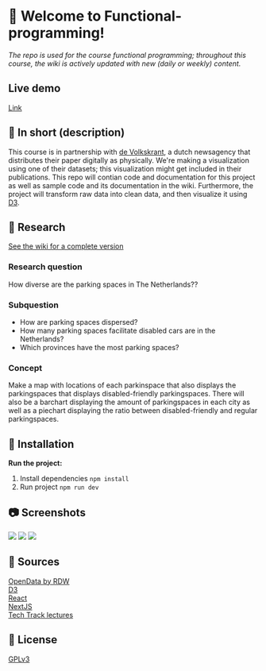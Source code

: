 # 👋 Welcome to Functional-programming!
_The repo is used for the course functional programming; throughout this course, the wiki is actively updated with new (daily or weekly) content._

## Live demo
[Link](http://functional-programming.vercel.app/)

## 📓 In short (description)
This course is in partnership with [de Volkskrant](https://www.volkskrant.nl/), a dutch newsagency that distributes their paper digitally as physically. We're making a visualization using one of their datasets; this visualization might get included in their publications. This repo will contian code and documentation for this project as well as sample code and its documentation in the wiki. Furthermore, the project will transform raw data into clean data, and then visualize it using [D3](https://github.com/d3/d3). 

## 🔎 Research 
[See the wiki for a complete version](https://github.com/sjagoori/functional-programming/wiki/%F0%9F%94%8E-Research)

### Research question
How diverse are the parking spaces in The Netherlands?? 

### Subquestion
* How are parking spaces dispersed?
* How many parking spaces facilitate disabled cars are in the Netherlands?
* Which provinces have the most parking spaces?

### Concept
Make a map with locations of each parkinspace that also displays the parkingspaces that displays disabled-friendly parkingspaces. There will also be a barchart displaying the amount of parkingspaces in each city as well as a piechart displaying the ratio between disabled-friendly and regular parkingspaces.

## 🤖 Installation
**Run the project:**
1. Install dependencies
`npm install`
2. Run project
`npm run dev`

## 📷 Screenshots
![](https://s3.us-west-2.amazonaws.com/secure.notion-static.com/58f40ab3-efcf-4557-b886-8c4b17118297/Untitled.png?X-Amz-Algorithm=AWS4-HMAC-SHA256&X-Amz-Credential=AKIAT73L2G45O3KS52Y5%2F20201113%2Fus-west-2%2Fs3%2Faws4_request&X-Amz-Date=20201113T160952Z&X-Amz-Expires=86400&X-Amz-Signature=9836fd6b3388222a461c1c35970640ef486fbacdcf5e389dbde151b7ae970aa2&X-Amz-SignedHeaders=host&response-content-disposition=filename%20%3D%22Untitled.png%22)
![](https://s3.us-west-2.amazonaws.com/secure.notion-static.com/257cb51e-e118-4b97-838e-967c81e8c145/Untitled.png?X-Amz-Algorithm=AWS4-HMAC-SHA256&X-Amz-Credential=AKIAT73L2G45O3KS52Y5%2F20201113%2Fus-west-2%2Fs3%2Faws4_request&X-Amz-Date=20201113T161023Z&X-Amz-Expires=86400&X-Amz-Signature=4bc8cedacaeee52061abe899a2dacf9013db1b2a213eb2e9a884b46d436da19f&X-Amz-SignedHeaders=host&response-content-disposition=filename%20%3D%22Untitled.png%22)
![](https://s3.us-west-2.amazonaws.com/secure.notion-static.com/eea9a95b-086a-4ae6-802b-03d4c7f686cb/Untitled.png?X-Amz-Algorithm=AWS4-HMAC-SHA256&X-Amz-Credential=AKIAT73L2G45O3KS52Y5%2F20201113%2Fus-west-2%2Fs3%2Faws4_request&X-Amz-Date=20201113T161100Z&X-Amz-Expires=86400&X-Amz-Signature=91575d926695ed4c904b0146cfb07b2309c72a721bb8ef9fa7daab90613e6410&X-Amz-SignedHeaders=host&response-content-disposition=filename%20%3D%22Untitled.png%22)

## 🤝 Sources
[OpenData by RDW](https://opendata.rdw.nl/)  
[D3](https://github.com/d3/d3)  
[React](https://github.com/facebook/react)  
[NextJS](https://nextjs.org/)  
[Tech Track lectures](https://github.com/cmda-t)

## 📝 License
[GPLv3](https://choosealicense.com/licenses/gpl-3.0/)
